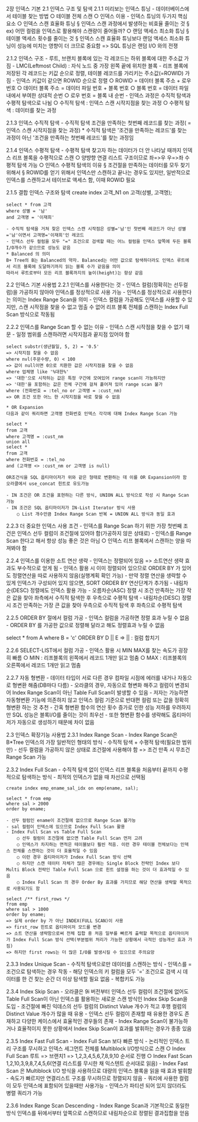 2장 인덱스 기본
2.1 인덱스 구조 및 탐색
2.1.1 미리보는 인덱스 튜닝
	- 데이터베이스에서 테이블 찾는 방법
		○ 테이블 전체 스캔
		○ 인덱스 이용
	- 인덱스 튜닝의 두가지 핵심 요소
		○ 인덱스 스캔 효율화 튜닝
			§ 인덱스 스캔 과정에서 발생하는 비효율 줄이는 것
			§ ex) 어떤 컬럼을 인덱스로 활용해야 스캔량이 줄어들까?
		○ 랜덤 액세스 최소화 튜닝
			§ 테이블 액세스 횟수를 줄이는 것
			§ 인덱스 스캔 효율화 튜닝보다 랜덤 액세스 최소화 튜닝이 성능에 미치는 영향이 더 크므로 중요함
		=> SQL 튜닝은 랜덤 I/O 와의 전쟁
		
2.1.2 인덱스 구조
	- 루트, 브랜치 블록에 있는 각  레코드는 하위 블록에 대한 주소값 가짐
	- LMC(Leftmost Child) : 자식 노드 중 가장 왼쪽 끝에 위치한 블록
	- 리프 블록에 저장된 각 레코드는 키값 순으로 정렬, 테이블 레코드를 가리키는 주소값(=ROWID) 가짐
	- 인덱스 키값이 같으면 ROWID 순으로 정렬
		○ ROWID = 데이터 블록 주소 + 로우 번호
		○ 데이터 블록 주소 = 데이터 파일 번호 + 블록 번호
		○ 블록 번호 = 데이터 파일 내에서 부여한 상대적 순번
		○ 로우 번호 = 블록 내 순번
	- 인덱스 과정은 수직적 탐색과 수평적 탐색으로 나뉨
		○ 수직적 탐색 : 인덱스 스캔 시작지점을 찾는 과정
		○ 수평적 탐색 : 데이터를 찾는 과정
		
2.1.3 인덱스 수직적 탐색
	- 수직적 탐색
	조건을 만족하는 첫번째 레코드를 찾는 과정( = 인덱스 스캔 시작지점을 찾는 과정)
	* 수직적 탐색은 '조건을 만족하는 레코드'를 찾는 과정이 아닌 '조건을 만족하는 첫번째 레코드'를 찾는 과정임
	
2.1.4 인덱스 수평적 탐색
	- 수평적 탐색 
	찾고자 하는 데이터가 더 안 나타날 때까지 인덱스 리프 블록을 수평적으로 스캔
		○ 양뱡향 연결 리스트 구조이므로 좌=>우  우=>좌 수평적 탐색 가능
		○ 인덱스 수평적 탐색의 이유
			§ 조건절을 만족하는 데이터를 모두 찾기 위해서
			§ ROWID를 얻기 위해서
			인덱스만 스캔하고 끝나는 경우도 있지만, 일반적으로 인덱스를 스캔하고서 테이브로 액세스 함, 이때 ROWID 필요
			
2.1.5 결합 인덱스 구조와 탐색
	create index 고객_N1
	on 고객(성별, 고객명);
	
	select * from 고객
	where 성별 = '남' 
	and 고객명 = '이재희' 

	- 수직적 탐색을 거쳐 찾은 인덱스 스캔 시작점은 성별='남'인 첫번째 레코드가 아닌 성별='남'이면서 고객명='이재희'인 레코드
	- 인덱스 선두 컬럼을 모두 "=" 조건으로 검색할 때는 어느 컬럼을 인덱스 앞쪽에 두든 블록 I/O개수가 같으므로 성능도 같음
	* Balanced 의 의미
	B+ Tree의 B는 Balanced의 약자. Balanced는 어떤 값으로 탐색하더라도 인덱스 루트에서 리프 블록에 도달하기까지 읽는 블록 수가 같음을 의미
	따라서 루트로부터 모든 리프 블록까지의 높이(height)는 항상 같음
	
2.2 인덱스 기본 사용법
2.2.1 인덱스를 사용한다는 것
	- 인덱스 컬럼(정확히는 선두컬럼)을 가공하지 않아야 인덱스를 정상적으로 사용 가능
	- 인덱스를 정상적으로 사용한다는 의미는 Index Range Scan을 의미
	- 인덱스 컬럼을 가공해도 인덱스를 사용할 수 있지만, 스캔 시작점을 찾을 수 없고 멈출 수 없어 리프 블록 전체를 스캔하는 Index Full Scan 방식으로 작동됨
	
2.2.2 인덱스를 Range Scan 할 수 없는 이유
	- 인덱스 스캔 시작점을 찾을 수 없기 때문
	- 일정 범위를 스캔하려면 시작지점과 끝지점 있어야 함

	select substr(생년월일, 5, 2) = '0.5'  
	=> 시작지점 찾을 수 없음
	where nvl(주문수량, 0) < 100 
	=> 값이 null이면 0으로 치환한 값은 시작지점을 찾을 수 없음
	where 업체명 like '%대한%'
	=> '대한'으로 시작하는 값은 특정 구간에 모여있어 range scan이 가능하지만
	=> '대한'을 포함하는 값은 전체 구간에 걸쳐 흩어져 있어 range scan 불가
	where (전화번호 = :tel_no or 고객명 = :cust_nm)
	=> OR 조건 또한 어느 한 시작지점을 바로 찾을 수 없음
	
	* OR Expansion
	다음과 같이 쿼리하면 고객명 전화번호 인덱스 각각에 대해 Index Range Scan 가능
	
	select * 
	from 고객
	where 고객명 = :cust_nm
	union all
	select * 
	from 고객
	where 전화번호 = :tel_no
	and (고객명 <> :cust_nm or 고객명 is null)
	
	OR조건식을 SQL 옵티마이저가 위와 같은 형태로 변환하는 데 이를 OR Expansion이라 함
	오라클에서 use_concat 힌트로 유도가능
	
	- IN 조건은 OR 조건을 표현하는 다른 방식, UNION ALL 방식으로 작성 시 Range Scan 가능
	- IN 조건은 SQL 옵티마이저가 IN-List Iterator 방식 사용
		○ List 개수만큼 Index Range Scan 반복 = UNION ALL 방식과 동일 효과
		
2.2.3 더 중요한 인덱스 사용 조건
	- 인덱스를 Range Scan 하기 위한 가장 첫번째 조건은 인덱스 선두 컬럼이 조건절에 있어야 함(가공하지 않은 상태로)
	- 인덱스를 Range Scan 한다고 해서 항상 성능 좋은 것은 아님
		○ 인덱스 리프 블록에서 스캔하는 양을 따져봐야 함
		
2.2.4 인덱스를 이용한 소트 연산 생략
	- 인덱스는 정렬되어 있음 => 소트연산 생략 효과도 부수적으로 얻게 됨
	- 인덱스 활용 시 이미 정렬되어 있으므로 ORDER BY 가 있어도 정렬연산을 따로 사용하지 않음(실행계획 확인 가능)
	- 만약 정렬 연산을 생략할 수 있게 인덱스가 구성되어 있지 않으면, SORT ORDER BY 연산단계가 추가됨
	- 내림차순(DESC) 정렬에도 인덱스 활용 가능
	- 오름차순(ASC) 정렬 시 조건 만족하는 가장 작은 값을 찾아 좌측에서 수직적 탐색한 후 우측으로 수평적 탐색
	- 내림차순(DESC) 정렬 시 조건 만족하는 가장 큰 값을 찾아 우측으로 수직적 탐색 후 좌측으로 수평적 탐색
	
2.2.5 ORDER BY 절에서 컬럼 가공
	- 인덱스 컬럼을 가공하면 정렬 효과 누릴 수 없음
	- ORDER BY 를 가공한 값으로 정렬해 달라고 해도 정렬효과 누릴 수 없음
	
select * 
from A
where B = 'c'
ORDER BY D || E => || : 컬럼 합치기

2.2.6 SELECT-LIST에서 컬럼 가공
	- 인덱스 활용 시 MIN MAX를 찾는 속도가 굉장히 빠름
		○ MIN : 리프블록의 왼쪽에서 레코드 1개만 읽고 멈춤
		○ MAX : 리프블록의 오른쪽에서 레코드 1개만 읽고 멈춤
		
2.2.7 자동 형변환
	- 데이터 타입이 서로 다른 경우 컴파일 시점에 에러를 내거나 자동으로 형변환 해줌(DB마다 다름)
	- 오라클의 경우, 자동으로 형변화 해주고 컬럼이 변경되어 Index Range Scan이 아닌 Table Full Scan이 발생할 수 있음
	- 저자는 가능하면 자동형변환 기능에 의존하지 않고 인덱스 컬럼 기준으로 반대편 컬럼 또는 값을 정확히 형변환 하는 것 추천
	- 간혹 형변환 함수의 연산 횟수 증가로 인한 성능 저하를 우려하지만 SQL 성능은 블록I/O를 줄이는 것이 최우선
	- 또한 형변환 함수를 생략해도 옵티마이저가 자동으로 생성하기 때문에 차이 없음
	
2.3 인덱스 확장기능 사용법
2.3.1 Index Range Scan
	- Index Range Scan은 B*Tree 인덱스의 가장 일반적인 형태의 방식
	- 수직적 탐색 + 수평적 탐색(필요한 범위만)
	- 선두 컬럼을 가공하지 않은 상태로 조건절에 사용해야 함 => 조건 만족 시 무조건 Range Scan 가능
	
2.3.2 Index Full Scan
	- 수직적 탐색 없이 인덱스 리프 블록을 처음부터 끝까지 수평적으로 탐색하는 방식
	- 최적의 인덱스가 없을 때 차선으로 선택됨
	
	create index emp_ename_sal_idx on emp(ename, sal);
	
	select * from emp
	where sal > 2000 
	order by ename;

	- 선두 컬럼인 ename이 조건절에 없으므로 Range Scan 불가능
	- sal 컬럼이 인덱스에 있으므로 Index Full Scan 활용
	- Index Full Scan vs Table Full Scan
		○ 선두 컬럼이 조건절에 없으면 Table Full Scan 먼저 고려
		○ 인덱스가 차지하는 면적은 테이블보다 훨씬 적음. 이런 경우 테이블 전체보다는 인덱스 전체를 스캔하는 것이 더 효율적일 수 있음
		○ 이런 경우 옵티마이저가 Index Full Scan 방식 선택
		○ 하지만 스캔 데이터 자체가 많은 경우에는 Single Block 전략인 Index 보다 Multi Block 전략인 Table Full Scan 으로 힌트 설정을 하는 것이 더 효과적일 수 있음
		○ Index Full Scan 의 경우 Order By 효과를 가지므로 해당 연산을 생략할 목적으로 사용되기도 함
	
	select /** first_rows */
	from emp
	where sal > 1000
	order by ename;
	=> 실제 order by 가 아닌 INDEX(FULL SCAN)이 사용
	=> first_row 힌트로 옵티마이저 모드를 변경
	=> 소트 연산을 생략함으로써 전체 집합 중 처음 일부를 빠르게 출력할 목적으로 옵티마이저가 Index Full Scan 방식 선택(부분범위 처리가 가능한 상황에서 극적인 성능개선 효과 가짐)
	=> 하지만 first rows는 더 많은 I/O를 발생시킬 수 있으므로 주의요망
	
2.3.3 Index Unique Scan
	- 수직적 탐색으로만 데이터를 스캔하는 방식
	- 인덱스를 = 조건으로 탐색하는 경우 작동
	- 해당 인덱스의 키 컬럼을 모두 '=' 조건으로 검색 시 데이터를 한 건 찾는 순간 더 이상 탐색할 필요 없음
	- 복합키도 가능
	
2.3.4 Index Skip Scan
	- 오라클은 9i 버전부터 인덱스 선두 컬럼이 조건절에 없어도 Table Full Scan이 아닌 인덱스를 활용하는 새로운 스캔 방식인 Index Skip Scan을 도입
	- 조건절에 빠진 익데스의 선두 컬럼의 Distinct Value 개수가 적고 후행 컬럼의 Distinct Value 개수가 많을 때 유용
	- 인덱스 선두 컬럼이 존재할 때 유용한 경우도 존재하고 다양한 케이스에서 효율적인 경우들의 존재
	- Index Range Scan이 불가능하거나 효율적이지 못한 상황에서 Index Skip Scan이 효과를 발휘하는 경우가 종종 있음
	
2.3.5 Index Fast Full Scan
	- Index Full Scan 보다 빠른 방식
	- 논리적인 인덱스 트리 구조를 무시하고 인덱스 세그먼트 전체를 Multiblock I/O방식으로 스캔
		○ Index Full Scan
		루트 => 브랜치1 => 1,2,3,4,5,6,7,8,9,10 순서로 진행
		○ Index Fast Scan
		1,2,10,3,9,8,7,4,5,6(연결 리스트를 무시한 채 익스텐트 순서대로 읽음)
	- Index Fast Scan 은 Multiblock I/O 방식을 사용하므로 대량의 인덱스 블록을 읽을 때 효과 발휘함
	- 속도가 빠르지만 연결리스트 구조를 무시하므로 정렬되지 않음
	- 쿼리에 사용한 컬럼이 모두 인덱스에 표함되어 있을때만 사용가능
	- 인덱스가 파티션 되어 있지 않더라도 병렬 쿼리가 가능
	
2.3.6 Index Range Scan Descending
	- Index Range Scan과 기본적으로 동일한 방식
인덱스를 뒤에서부터 앞쪽으로 스캔하므로 내림차순으로 정렬된 결과집합을 얻음
